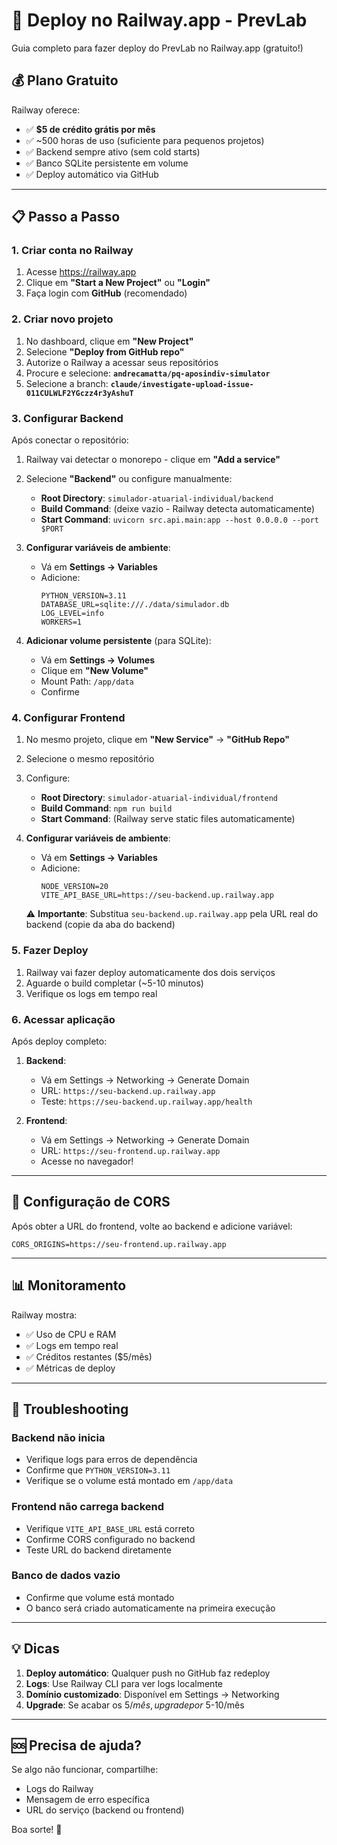 # 🚂 Deploy no Railway.app - PrevLab

Guia completo para fazer deploy do PrevLab no Railway.app (gratuito!)

## 💰 Plano Gratuito

Railway oferece:
- ✅ **$5 de crédito grátis por mês**
- ✅ ~500 horas de uso (suficiente para pequenos projetos)
- ✅ Backend sempre ativo (sem cold starts)
- ✅ Banco SQLite persistente em volume
- ✅ Deploy automático via GitHub

---

## 📋 Passo a Passo

### 1. Criar conta no Railway

1. Acesse https://railway.app
2. Clique em **"Start a New Project"** ou **"Login"**
3. Faça login com **GitHub** (recomendado)

### 2. Criar novo projeto

1. No dashboard, clique em **"New Project"**
2. Selecione **"Deploy from GitHub repo"**
3. Autorize o Railway a acessar seus repositórios
4. Procure e selecione: **`andrecamatta/pq-aposindiv-simulator`**
5. Selecione a branch: **`claude/investigate-upload-issue-011CULWLF2YGczz4r3yAshuT`**

### 3. Configurar Backend

Após conectar o repositório:

1. Railway vai detectar o monorepo - clique em **"Add a service"**
2. Selecione **"Backend"** ou configure manualmente:
   - **Root Directory**: `simulador-atuarial-individual/backend`
   - **Build Command**: (deixe vazio - Railway detecta automaticamente)
   - **Start Command**: `uvicorn src.api.main:app --host 0.0.0.0 --port $PORT`

3. **Configurar variáveis de ambiente**:
   - Vá em **Settings → Variables**
   - Adicione:
     ```
     PYTHON_VERSION=3.11
     DATABASE_URL=sqlite:///./data/simulador.db
     LOG_LEVEL=info
     WORKERS=1
     ```

4. **Adicionar volume persistente** (para SQLite):
   - Vá em **Settings → Volumes**
   - Clique em **"New Volume"**
   - Mount Path: `/app/data`
   - Confirme

### 4. Configurar Frontend

1. No mesmo projeto, clique em **"New Service"** → **"GitHub Repo"**
2. Selecione o mesmo repositório
3. Configure:
   - **Root Directory**: `simulador-atuarial-individual/frontend`
   - **Build Command**: `npm run build`
   - **Start Command**: (Railway serve static files automaticamente)

4. **Configurar variáveis de ambiente**:
   - Vá em **Settings → Variables**
   - Adicione:
     ```
     NODE_VERSION=20
     VITE_API_BASE_URL=https://seu-backend.up.railway.app
     ```

   ⚠️ **Importante**: Substitua `seu-backend.up.railway.app` pela URL real do backend (copie da aba do backend)

### 5. Fazer Deploy

1. Railway vai fazer deploy automaticamente dos dois serviços
2. Aguarde o build completar (~5-10 minutos)
3. Verifique os logs em tempo real

### 6. Acessar aplicação

Após deploy completo:

1. **Backend**:
   - Vá em Settings → Networking → Generate Domain
   - URL: `https://seu-backend.up.railway.app`
   - Teste: `https://seu-backend.up.railway.app/health`

2. **Frontend**:
   - Vá em Settings → Networking → Generate Domain
   - URL: `https://seu-frontend.up.railway.app`
   - Acesse no navegador!

---

## 🔧 Configuração de CORS

Após obter a URL do frontend, volte ao backend e adicione variável:

```
CORS_ORIGINS=https://seu-frontend.up.railway.app
```

---

## 📊 Monitoramento

Railway mostra:
- ✅ Uso de CPU e RAM
- ✅ Logs em tempo real
- ✅ Créditos restantes ($5/mês)
- ✅ Métricas de deploy

---

## 🐛 Troubleshooting

### Backend não inicia
- Verifique logs para erros de dependência
- Confirme que `PYTHON_VERSION=3.11`
- Verifique se o volume está montado em `/app/data`

### Frontend não carrega backend
- Verifique `VITE_API_BASE_URL` está correto
- Confirme CORS configurado no backend
- Teste URL do backend diretamente

### Banco de dados vazio
- Confirme que volume está montado
- O banco será criado automaticamente na primeira execução

---

## 💡 Dicas

1. **Deploy automático**: Qualquer push no GitHub faz redeploy
2. **Logs**: Use Railway CLI para ver logs localmente
3. **Domínio customizado**: Disponível em Settings → Networking
4. **Upgrade**: Se acabar os $5/mês, upgrade por ~$5-10/mês

---

## 🆘 Precisa de ajuda?

Se algo não funcionar, compartilhe:
- Logs do Railway
- Mensagem de erro específica
- URL do serviço (backend ou frontend)

Boa sorte! 🚀

